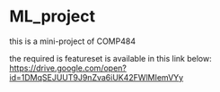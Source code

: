 # ML_project
this is a mini-project of COMP484

the required is featureset is available in this link below:
https://drive.google.com/open?id=1DMqSEJUUT9J9nZva6iUK42FWlMIemVYy
